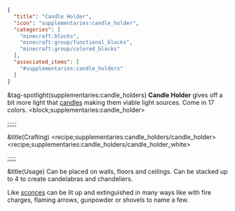 ```json
{
  "title": "Candle Holder",
  "icon": "supplementaries:candle_holder",
  "categories": [
    "minecraft:blocks",
    "minecraft:group/functional_blocks",
    "minecraft:group/colored_blocks"
  ],
  "associated_items": [
    "#supplementaries:candle_holders"
  ]
}
```

&tag-spotlight(supplementaries:candle_holders)
**Candle Holder** gives off a bit more light that [candles](^minecraft:candle) making them viable light sources.
Come in 17 colors.
<block;supplementaries:candle_holder>

;;;;;

&title(Crafting)
<recipe;supplementaries:candle_holders/candle_holder>
<recipe;supplementaries:candle_holders/candle_holder_white>

;;;;;

&title(Usage)
Can be placed on walls, floors and ceilings.
Can be stacked up to 4 to create candelabras and chandeliers.


Like [sconces](^supplementaries:sconce) can be lit up and extinguished in many ways like with fire charges, flaming arrows, gunpowder or shovels to name a few.
